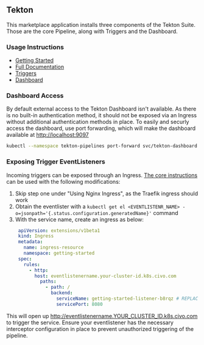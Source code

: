 ## Tekton

This marketplace application installs three components of the Tekton Suite.  Those are the core Pipeline, along with Triggers and the Dashboard.  

### Usage Instructions

- [Getting Started](https://tekton.dev/docs/getting-started/)
- [Full Documentation](https://tekton.dev/docs/)
- [Triggers](https://tekton.dev/docs/triggers/)
- [Dashboard](https://tekton.dev/docs/dashboard/)

### Dashboard Access

By default external access to the Tekton Dashboard isn't available.  As there is no built-in authentication method, it should not be exposed
via an Ingress without additional authentication methods in place.  To easily and securly access the dashboard, use port forwarding, which will make the dashboard available at <http://localhost:9097>

```sh
kubectl --namespace tekton-pipelines port-forward svc/tekton-dashboard 9097:9097
```

### Exposing Trigger EventListeners

Incoming triggers can be exposed through an Ingress.  [The core instructions](https://tekton.dev/docs/triggers/exposing-eventlisteners/) can be used with the following modifications:

1. Skip step one under "Using Nginx Ingress", as the Traefik ingress should work
2. Obtain the eventlister with a `kubectl get el <EVENTLISTENR_NAME> -o=jsonpath='{.status.configuration.generatedName}'` command
3. With the service name, create an ingress as below:
   ```yaml
    apiVersion: extensions/v1beta1
    kind: Ingress
    metadata:
      name: ingress-resource
      namespace: getting-started
    spec:
      rules:
        - http:
          host: eventlistenername.your-cluster-id.k8s.civo.com
            paths:
              - path: /
                backend:
                  serviceName: getting-started-listener-b8rqz # REPLACE WITH YOUR SERVICE NAME FROM STEP 2
                  servicePort: 8080
   ```

This will open up http://eventlistenername.YOUR_CLUSTER_ID.k8s.civo.com to trigger the service.  Ensure your eventlistener has the necessary interceptor configuration in place to prevent unauthorized triggering of the pipeline.